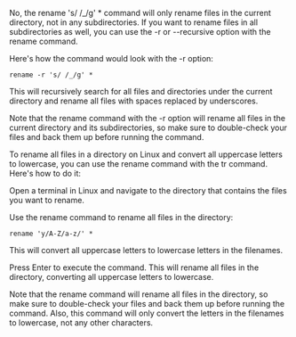 


No, the rename 's/ /_/g' * command will only rename files in the current directory, not in any subdirectories. If you want to rename files in all subdirectories as well, you can use the -r or --recursive option with the rename command.

Here's how the command would look with the -r option:

    rename -r 's/ /_/g' *

This will recursively search for all files and directories under the current directory and rename all files with spaces replaced by underscores.

Note that the rename command with the -r option will rename all files in the current directory and its subdirectories, so make sure to double-check your files and back them up before running the command.


To rename all files in a directory on Linux and convert all uppercase letters to lowercase, you can use the rename command with the tr command. Here's how to do it:

   Open a terminal in Linux and navigate to the directory that contains the files you want to rename.

   Use the rename command to rename all files in the directory:

    rename 'y/A-Z/a-z/' *

   This will convert all uppercase letters to lowercase letters in the filenames.

   Press Enter to execute the command. This will rename all files in the directory, converting all uppercase letters to lowercase.

Note that the rename command will rename all files in the directory, so make sure to double-check your files and back them up before running the command. Also, this command will only convert the letters in the filenames to lowercase, not any other characters.
